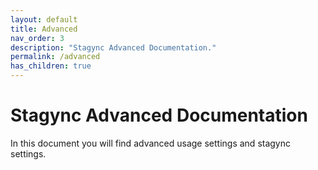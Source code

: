 ```yaml
---
layout: default
title: Advanced
nav_order: 3
description: "Stagync Advanced Documentation."
permalink: /advanced
has_children: true
---
```


# Stagync Advanced Documentation
In this document you will find advanced usage settings and stagync settings.
